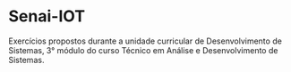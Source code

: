 # Senai-IOT
Exercícios propostos durante a unidade curricular de Desenvolvimento de Sistemas, 3° módulo do curso Técnico em Análise e Desenvolvimento de Sistemas.
